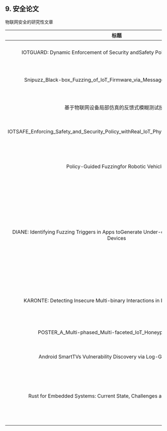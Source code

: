 
## 9. 安全论文



物联网安全的研究性文章

|                             标题                             | 时间 |                             主题                             |
| :----------------------------------------------------------: | :--: | :----------------------------------------------------------: |
| IOTGUARD: Dynamic Enforcement of Security andSafety Policy in Commodity IoT | 2019 |                       iot设备交互安全                        |
| Snipuzz_Black-box_Fuzzing_of_IoT_Firmware_via_Message_Snippet_Inference | 2021 |                     具有反馈机制黑盒fuzz                     |
|          基于物联网设备局部仿真的反馈式模糊测试技术          | 2023 |                      反馈式模糊测试技术                      |
| IOTSAFE_Enforcing_Safety_and_Security_Policy_withReal_IoT_Physical_Interaction_Discovery | 2021 |                       iot物理交互安全                        |
|          Policy-Guided Fuzzingfor Robotic Vehicles           | 2021 |               遥控无人驾驶设备在策略引导下fuzz               |
| DIANE: Identifying Fuzzing Triggers in Apps toGenerate Under-constrained Inputs for IoT Devices | 2021 | 通过iot配套应用程序优化黑盒fuzz输入，并解决app中验证码约束问题 |
| KARONTE: Detecting Insecure Multi-binary Interactions in Embedded Firmware | 2020 |                  多二进制文件自动化静态分析                  |
|  POSTER_A_Multi-phased_Multi-faceted_IoT_Honeypot_Ecosystem  | 2020 |                      多阶段IOT设备蜜罐                       |
| Android SmartTVs Vulnerability Discovery via Log-Guided Fuzzing | 2021 |                       漏洞 / 缺陷挖掘                        |
| Rust for Embedded Systems: Current State, Challenges and Open Problems | 2023 |                       嵌入式系统的 Rust：现状、挑战和未解决的问题                        |
|                                                              |      |                                                              |



